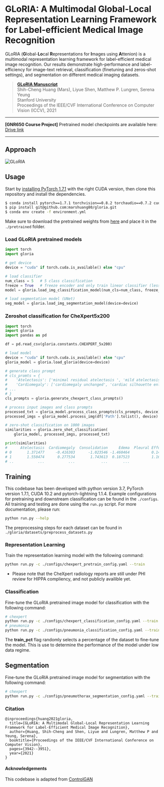 # GLoRIA: A Multimodal Global-Local Representation Learning Framework for Label-efficient Medical Image Recognition

GLoRIA (**G**lobal-**Lo**cal **R**epresentations for **I**mages using **A**ttenion) is a multimodal representation learning framework for label-efficient medical image recognition. Our results demonstrate high-performance and label-efficiency for image-text retrieval, classification (finetuning and zeros-shot settings), and segmentation on different medical imaging datasets. 

>**[GLoRIA Manuscript](https://openaccess.thecvf.com/content/ICCV2021/html/Huang_GLoRIA_A_Multimodal_Global-Local_Representation_Learning_Framework_for_Label-Efficient_Medical_ICCV_2021_paper.html)** \
> Shih-Cheng Huang (Mars), Liyue Shen, Matthew P. Lungren, Serena Yeung <br> 
> Stanford University <br>
> Proceedings of the IEEE/CVF International Conference on Computer Vision (ICCV), 2021 <br>

---

**[GNR650 Course Project]** Pretrained model checkpoints are available here: [Drive link](https://drive.google.com/drive/folders/1YvYRwNT_kuDcJAQ6eaV7hGeY6sGEdFh9?usp=sharing)

---

## Approach
![GLoRIA](GLoRIA.png)

## Usage

Start by [installing PyTorch 1.7.1](https://pytorch.org/get-started/locally/) with the right CUDA version, then clone this repository and install the dependencies.  

```bash
$ conda install pytorch==1.7.1 torchvision==0.8.2 torchaudio==0.7.2 cudatoolkit=10.1 -c pytorch
$ pip install git@github.com:marshuang80/gloria.git
$ conda env create -f environment.yml
```

Make sure to download the pretrained weights from [here](https://stanfordmedicine.box.com/s/j5h7q99f3pfi7enc0dom73m4nsm6yzvh) and place it in the `./pretrained` folder.

### Load GLoRIA pretrained models 
```python
import torch
import gloria

# get device
device = "cuda" if torch.cuda.is_available() else "cpu"

# load classifier
num_class = 5   # 5 class classification
freeze = True   # freeze encoder and only train linear classifier (less likely to overfit when training data is limited)
model = gloria.load_img_classification_model(num_cls=num_class, freeze_encoder=freeze, device=device)

# load segmentation model (UNet)
seg_model = gloria.load_img_segmentation_model(device=device)
```

### Zeroshot classification for CheXpert5x200
```python
import torch
import gloria
import pandas as pd 

df = pd.read_csv(gloria.constants.CHEXPERT_5x200)

# load model
device = "cuda" if torch.cuda.is_available() else "cpu"
gloria_model = gloria.load_gloria(device=device)

# generate class prompt
# cls_promts = {
#    'Atelectasis': ['minimal residual atelectasis ', 'mild atelectasis' ...]
#    'Cardiomegaly': ['cardiomegaly unchanged', 'cardiac silhouette enlarged' ...] 
# ...
# } 
cls_prompts = gloria.generate_chexpert_class_prompts()

# process input images and class prompts 
processed_txt = gloria_model.process_class_prompts(cls_prompts, device)
processed_imgs = gloria_model.process_img(df['Path'].tolist(), device)

# zero-shot classification on 1000 images
similarities = gloria.zero_shot_classification(
    gloria_model, processed_imgs, processed_txt)

print(similarities)
#      Atelectasis  Cardiomegaly  Consolidation     Edema  Pleural Effusion
# 0       1.371477     -0.416303      -1.023546 -1.460464          0.145969
# 1       1.550474      0.277534       1.743613  0.187523          1.166638
# ..           ...           ...            ...       ...               ...
```

## Training

This codebase has been developed with python version 3.7, PyTorch version 1.7.1, CUDA 10.2 and pytorch-lightning 1.1.4. 
Example configurations for pretraining and downstream classification can be found in the `./configs`. All training and testing are done using the `run.py` script. For more documentation, please run: 

```bash 
python run.py --help
```

The preprocessing steps for each dataset can be found in `./gloria/datasets/preprocess_datasets.py`

### Representation Learning

Train the representation learning model with the following command: 

```bash 
python run.py -c ./configs/chexpert_pretrain_config.yaml --train
```

* Please note that the CheXpert radiology reports are still under PHI review for HIPPA compliency, and not publicly availible yet.  

### Classification 

Fine-tune the GLoRIA pretrained image model for classification with the following command: 

```bash 
# chexpert
python run.py -c ./configs/chexpert_classification_config.yaml --train --test --train_pct 0.01
# pneumonia
python run.py -c ./configs/pneumonia_classification_config.yaml --train --test --train_pct 0.01
```

The **train_pct** flag randomly selects a percentage of the dataset to fine-tune the model. This is use to determine the performance of the model under low data regime.

## Segmentation

Fine-tune the GLoRIA pretrained image model for segmentation with the following command: 

```bash 
# chexpert
python run.py -c ./configs/pneumothorax_segmentation_config.yaml --train --test --train_pct 0.01
```

### Citation

```
@inproceedings{huang2021gloria,
  title={GLoRIA: A Multimodal Global-Local Representation Learning Framework for Label-Efficient Medical Image Recognition},
  author={Huang, Shih-Cheng and Shen, Liyue and Lungren, Matthew P and Yeung, Serena},
  booktitle={Proceedings of the IEEE/CVF International Conference on Computer Vision},
  pages={3942--3951},
  year={2021}
}
```

#### Acknowledgements
This codebase is adapted from [ControlGAN](https://github.com/mrlibw/ControlGAN)
